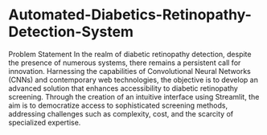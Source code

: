 # Automated-Diabetics-Retinopathy-Detection-System

Problem Statement
In the realm of diabetic retinopathy detection, despite the presence of numerous systems, there remains a persistent call for innovation. Harnessing the capabilities of Convolutional Neural Networks (CNNs) and contemporary web technologies, the objective is to develop an advanced solution that enhances accessibility to diabetic retinopathy screening. Through the 
creation of an intuitive interface using Streamlit, the aim is to democratize access to sophisticated screening methods, addressing challenges such as complexity, cost, and the scarcity of specialized expertise.
